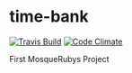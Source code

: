 time-bank
=========

[![Travis Build](https://travis-ci.org/jd-erreape/time-bank.png)](https://travis-ci.org/jd-erreape/time-bank)
[![Code Climate](https://codeclimate.com/github/jd-erreape/time-bank.png)](https://codeclimate.com/github/jd-erreape/time-bank)

First MosqueRubys Project
